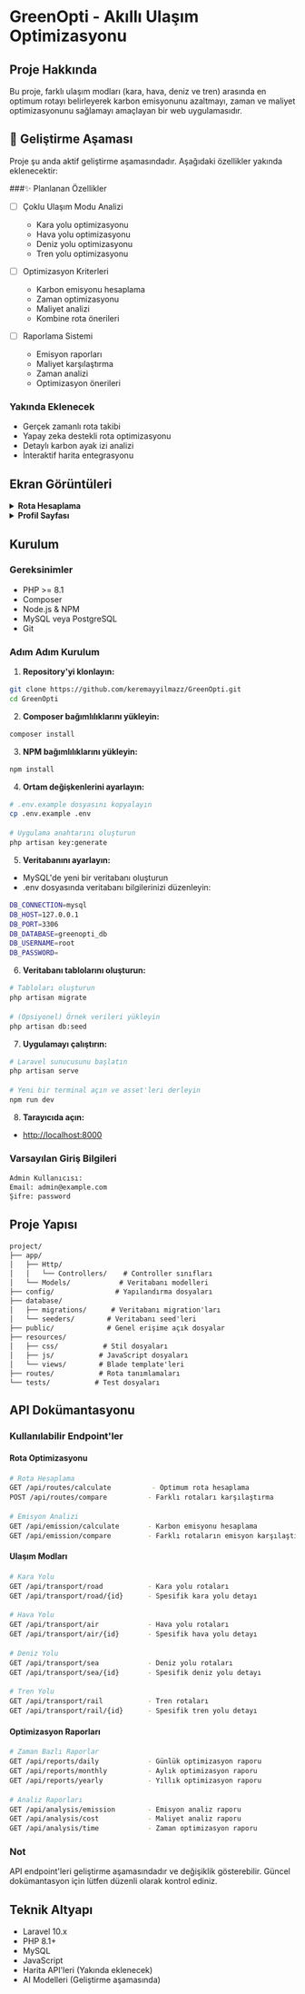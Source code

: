 # GreenOpti - Akıllı Ulaşım Optimizasyonu

## Proje Hakkında
Bu proje, farklı ulaşım modları (kara, hava, deniz ve tren) arasında en optimum rotayı belirleyerek karbon emisyonunu azaltmayı, zaman ve maliyet optimizasyonunu sağlamayı amaçlayan bir web uygulamasıdır.

## 🚧 Geliştirme Aşaması
Proje şu anda aktif geliştirme aşamasındadır. Aşağıdaki özellikler yakında eklenecektir:

###✨ Planlanan Özellikler
- [ ] Çoklu Ulaşım Modu Analizi
  - Kara yolu optimizasyonu
  - Hava yolu optimizasyonu
  - Deniz yolu optimizasyonu
  - Tren yolu optimizasyonu

- [ ] Optimizasyon Kriterleri
  - Karbon emisyonu hesaplama
  - Zaman optimizasyonu
  - Maliyet analizi
  - Kombine rota önerileri

- [ ] Raporlama Sistemi
  - Emisyon raporları
  - Maliyet karşılaştırma
  - Zaman analizi
  - Optimizasyon önerileri

### Yakında Eklenecek
- Gerçek zamanlı rota takibi
- Yapay zeka destekli rota optimizasyonu
- Detaylı karbon ayak izi analizi
- İnteraktif harita entegrasyonu

## Ekran Görüntüleri

<details>
<summary><b>Rota Hesaplama</b></summary>
<br>
<img src="screenshots/calculations.jpg" alt="Rota Hesaplama" width="800"/>
</details>

<details>
<summary><b>Profil Sayfası</b></summary>
<br>
<img src="screenshots/account_settings.jpg" alt="Profil Sayfası" width="800"/>
</details>

## Kurulum

### Gereksinimler
- PHP >= 8.1
- Composer
- Node.js & NPM
- MySQL veya PostgreSQL
- Git

### Adım Adım Kurulum

1. **Repository'yi klonlayın:**
```bash
git clone https://github.com/keremayyilmazz/GreenOpti.git
cd GreenOpti
```

2. **Composer bağımlılıklarını yükleyin:**
```bash
composer install
```

3. **NPM bağımlılıklarını yükleyin:**
```bash
npm install
```

4. **Ortam değişkenlerini ayarlayın:**
```bash
# .env.example dosyasını kopyalayın
cp .env.example .env

# Uygulama anahtarını oluşturun
php artisan key:generate
```

5. **Veritabanını ayarlayın:**
- MySQL'de yeni bir veritabanı oluşturun
- .env dosyasında veritabanı bilgilerinizi düzenleyin:
```bash
DB_CONNECTION=mysql
DB_HOST=127.0.0.1
DB_PORT=3306
DB_DATABASE=greenopti_db
DB_USERNAME=root
DB_PASSWORD=
```

6. **Veritabanı tablolarını oluşturun:**
```bash
# Tabloları oluşturun
php artisan migrate

# (Opsiyonel) Örnek verileri yükleyin
php artisan db:seed
```

7. **Uygulamayı çalıştırın:**
```bash
# Laravel sunucusunu başlatın
php artisan serve

# Yeni bir terminal açın ve asset'leri derleyin
npm run dev
```

8. **Tarayıcıda açın:**
- [http://localhost:8000](http://localhost:8000)

### Varsayılan Giriş Bilgileri
```
Admin Kullanıcısı:
Email: admin@example.com
Şifre: password
```

## Proje Yapısı

```
project/
├── app/
│   ├── Http/
│   │   └── Controllers/    # Controller sınıfları
│   └── Models/            # Veritabanı modelleri
├── config/               # Yapılandırma dosyaları
├── database/
│   ├── migrations/      # Veritabanı migration'ları
│   └── seeders/        # Veritabanı seed'leri
├── public/             # Genel erişime açık dosyalar
├── resources/
│   ├── css/           # Stil dosyaları
│   ├── js/           # JavaScript dosyaları
│   └── views/        # Blade template'leri
├── routes/           # Rota tanımlamaları
└── tests/           # Test dosyaları
```

## API Dokümantasyonu

### Kullanılabilir Endpoint'ler

#### Rota Optimizasyonu
```bash
# Rota Hesaplama
GET /api/routes/calculate          - Optimum rota hesaplama
POST /api/routes/compare          - Farklı rotaları karşılaştırma

# Emisyon Analizi
GET /api/emission/calculate       - Karbon emisyonu hesaplama
GET /api/emission/compare         - Farklı rotaların emisyon karşılaştırması
```

#### Ulaşım Modları
```bash
# Kara Yolu
GET /api/transport/road           - Kara yolu rotaları
GET /api/transport/road/{id}      - Spesifik kara yolu detayı

# Hava Yolu
GET /api/transport/air            - Hava yolu rotaları
GET /api/transport/air/{id}       - Spesifik hava yolu detayı

# Deniz Yolu
GET /api/transport/sea            - Deniz yolu rotaları
GET /api/transport/sea/{id}       - Spesifik deniz yolu detayı

# Tren Yolu
GET /api/transport/rail           - Tren rotaları
GET /api/transport/rail/{id}      - Spesifik tren yolu detayı
```

#### Optimizasyon Raporları
```bash
# Zaman Bazlı Raporlar
GET /api/reports/daily            - Günlük optimizasyon raporu
GET /api/reports/monthly          - Aylık optimizasyon raporu
GET /api/reports/yearly           - Yıllık optimizasyon raporu

# Analiz Raporları
GET /api/analysis/emission        - Emisyon analiz raporu
GET /api/analysis/cost            - Maliyet analiz raporu
GET /api/analysis/time            - Zaman optimizasyon raporu
```

### Not
API endpoint'leri geliştirme aşamasındadır ve değişiklik gösterebilir. Güncel dokümantasyon için lütfen düzenli olarak kontrol ediniz.

## Teknik Altyapı
- Laravel 10.x
- PHP 8.1+
- MySQL
- JavaScript
- Harita API'leri (Yakında eklenecek)
- AI Modelleri (Geliştirme aşamasında)
